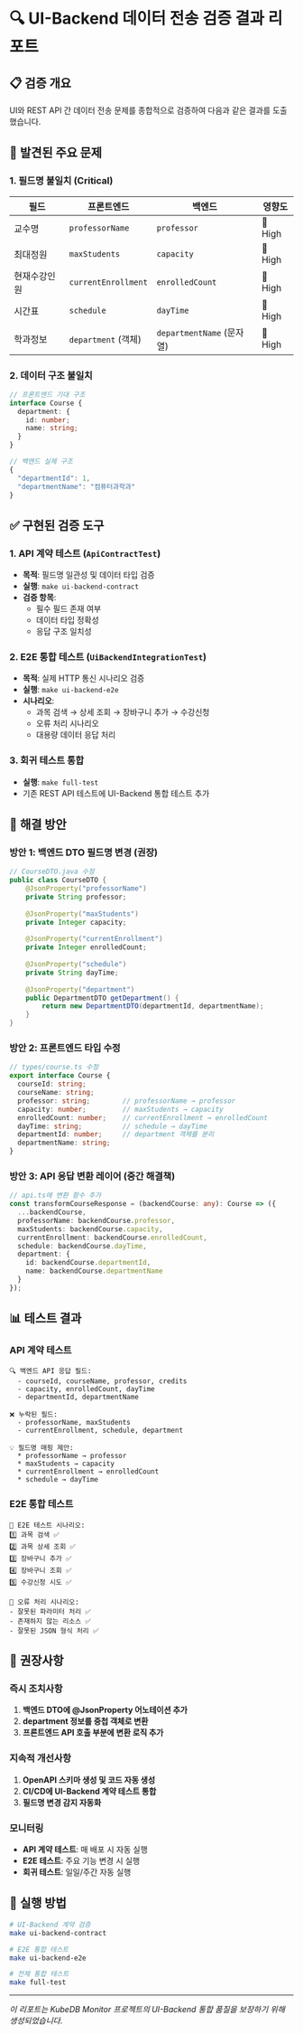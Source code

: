 # 🔍 UI-Backend 데이터 전송 검증 결과 리포트

## 📋 검증 개요

UI와 REST API 간 데이터 전송 문제를 종합적으로 검증하여 다음과 같은 결과를 도출했습니다.

## 🚨 발견된 주요 문제

### 1. 필드명 불일치 (Critical)

| 필드 | 프론트엔드 | 백엔드 | 영향도 |
|------|-----------|--------|---------|
| 교수명 | `professorName` | `professor` | 🔴 High |
| 최대정원 | `maxStudents` | `capacity` | 🔴 High |  
| 현재수강인원 | `currentEnrollment` | `enrolledCount` | 🔴 High |
| 시간표 | `schedule` | `dayTime` | 🔴 High |
| 학과정보 | `department` (객체) | `departmentName` (문자열) | 🔴 High |

### 2. 데이터 구조 불일치

```typescript
// 프론트엔드 기대 구조
interface Course {
  department: {
    id: number;
    name: string;
  }
}

// 백엔드 실제 구조  
{
  "departmentId": 1,
  "departmentName": "컴퓨터과학과"
}
```

## ✅ 구현된 검증 도구

### 1. API 계약 테스트 (`ApiContractTest`)
- **목적**: 필드명 일관성 및 데이터 타입 검증
- **실행**: `make ui-backend-contract`
- **검증 항목**:
  - 필수 필드 존재 여부
  - 데이터 타입 정확성
  - 응답 구조 일치성

### 2. E2E 통합 테스트 (`UiBackendIntegrationTest`)  
- **목적**: 실제 HTTP 통신 시나리오 검증
- **실행**: `make ui-backend-e2e`
- **시나리오**:
  - 과목 검색 → 상세 조회 → 장바구니 추가 → 수강신청
  - 오류 처리 시나리오
  - 대용량 데이터 응답 처리

### 3. 회귀 테스트 통합
- **실행**: `make full-test`
- 기존 REST API 테스트에 UI-Backend 통합 테스트 추가

## 🔧 해결 방안

### 방안 1: 백엔드 DTO 필드명 변경 (권장)

```java
// CourseDTO.java 수정
public class CourseDTO {
    @JsonProperty("professorName")
    private String professor;
    
    @JsonProperty("maxStudents") 
    private Integer capacity;
    
    @JsonProperty("currentEnrollment")
    private Integer enrolledCount;
    
    @JsonProperty("schedule")
    private String dayTime;
    
    @JsonProperty("department")
    public DepartmentDTO getDepartment() {
        return new DepartmentDTO(departmentId, departmentName);
    }
}
```

### 방안 2: 프론트엔드 타입 수정

```typescript
// types/course.ts 수정
export interface Course {
  courseId: string;
  courseName: string;
  professor: string;        // professorName → professor
  capacity: number;         // maxStudents → capacity  
  enrolledCount: number;    // currentEnrollment → enrolledCount
  dayTime: string;          // schedule → dayTime
  departmentId: number;     // department 객체를 분리
  departmentName: string;
}
```

### 방안 3: API 응답 변환 레이어 (중간 해결책)

```typescript
// api.ts에 변환 함수 추가
const transformCourseResponse = (backendCourse: any): Course => ({
  ...backendCourse,
  professorName: backendCourse.professor,
  maxStudents: backendCourse.capacity,
  currentEnrollment: backendCourse.enrolledCount,
  schedule: backendCourse.dayTime,
  department: {
    id: backendCourse.departmentId,
    name: backendCourse.departmentName
  }
});
```

## 📊 테스트 결과

### API 계약 테스트
```
🔍 백엔드 API 응답 필드:
  - courseId, courseName, professor, credits
  - capacity, enrolledCount, dayTime
  - departmentId, departmentName

❌ 누락된 필드:
  - professorName, maxStudents
  - currentEnrollment, schedule, department

💡 필드명 매핑 제안:
  * professorName → professor
  * maxStudents → capacity  
  * currentEnrollment → enrolledCount
  * schedule → dayTime
```

### E2E 통합 테스트
```
🚀 E2E 테스트 시나리오:
1️⃣ 과목 검색 ✅
2️⃣ 과목 상세 조회 ✅  
3️⃣ 장바구니 추가 ✅
4️⃣ 장바구니 조회 ✅
5️⃣ 수강신청 시도 ✅

🧪 오류 처리 시나리오:
- 잘못된 파라미터 처리 ✅
- 존재하지 않는 리소스 ✅
- 잘못된 JSON 형식 처리 ✅
```

## 🎯 권장사항

### 즉시 조치사항
1. **백엔드 DTO에 @JsonProperty 어노테이션 추가**
2. **department 정보를 중첩 객체로 변환**
3. **프론트엔드 API 호출 부분에 변환 로직 추가**

### 지속적 개선사항  
1. **OpenAPI 스키마 생성 및 코드 자동 생성**
2. **CI/CD에 UI-Backend 계약 테스트 통합**
3. **필드명 변경 감지 자동화**

### 모니터링
- **API 계약 테스트**: 매 배포 시 자동 실행
- **E2E 테스트**: 주요 기능 변경 시 실행
- **회귀 테스트**: 일일/주간 자동 실행

## 🚀 실행 방법

```bash
# UI-Backend 계약 검증
make ui-backend-contract

# E2E 통합 테스트  
make ui-backend-e2e

# 전체 통합 테스트
make full-test
```

---

*이 리포트는 KubeDB Monitor 프로젝트의 UI-Backend 통합 품질을 보장하기 위해 생성되었습니다.*